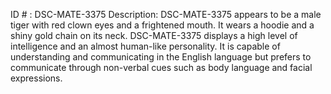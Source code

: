 ID # : DSC-MATE-3375
Description: DSC-MATE-3375 appears to be a male tiger with red clown eyes and a frightened mouth. It wears a hoodie and a shiny gold chain on its neck. DSC-MATE-3375 displays a high level of intelligence and an almost human-like personality. It is capable of understanding and communicating in the English language but prefers to communicate through non-verbal cues such as body language and facial expressions.